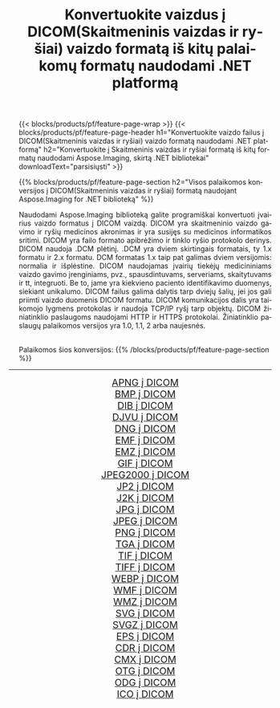 ﻿---
title: Konvertuokite vaizdus į DICOM(Skaitmeninis vaizdas ir ryšiai) vaizdo formatą iš kitų palaikomų formatų naudodami .NET platformą 
weight: 3920
url: /lt/net/conversion/to/dicom/ 
lang: lt
langdirlevel: 2
locales: zh-hans,ja,it,ru,de,es,fr,nl,id,lt,pl,pt,vi,tr,ko,zh-hant,ar,hi,th,sv,cs,uk,he
description: Naudojant Aspose.Imaging, skirta .NET bibliotekai, lengva konvertuoti į DICOM(Skaitmeninis vaizdas ir ryšiai) iš kitų palaikomų vaizdo formatų
---

{{< blocks/products/pf/feature-page-wrap >}}
{{< blocks/products/pf/feature-page-header h1="Konvertuokite vaizdo failus į DICOM(Skaitmeninis vaizdas ir ryšiai) vaizdo formatą naudodami .NET platformą" h2="Konvertuokite į Skaitmeninis vaizdas ir ryšiai formatą iš kitų formatų naudodami Aspose.Imaging, skirtą .NET bibliotekai" downloadText="parsisiųsti" >}}


{{% blocks/products/pf/feature-page-section  h2="Visos palaikomos konversijos į DICOM(Skaitmeninis vaizdas ir ryšiai) formatą naudojant Aspose.Imaging for .NET biblioteką" %}}
<p align=justify>Naudodami Aspose.Imaging biblioteką galite programiškai konvertuoti įvairius vaizdo formatus į DICOM vaizdą. DICOM yra skaitmeninio vaizdo gavimo ir ryšių medicinos akronimas ir yra susijęs su medicinos informatikos sritimi. DICOM yra failo formato apibrėžimo ir tinklo ryšio protokolo derinys. DICOM naudoja .DCM plėtinį. .DCM yra dviem skirtingais formatais, ty 1.x formatu ir 2.x formatu. DCM formatas 1.x taip pat galimas dviem versijomis: normalia ir išplėstine. DICOM naudojamas įvairių tiekėjų medicininiams vaizdo gavimo įrenginiams, pvz., spausdintuvams, serveriams, skaitytuvams ir tt, integruoti. Be to, jame yra kiekvieno paciento identifikavimo duomenys, siekiant unikalumo. DICOM failus galima dalytis tarp dviejų šalių, jei jos gali priimti vaizdo duomenis DICOM formatu. DICOM komunikacijos dalis yra taikomojo lygmens protokolas ir naudoja TCP/IP ryšį tarp objektų. DICOM žiniatinklio paslaugoms naudojami HTTP ir HTTPS protokolai. Žiniatinklio paslaugų palaikomos versijos yra 1.0, 1.1, 2 arba naujesnės.</p>
<br/>
Palaikomos šios konversijos:
{{% /blocks/products/pf/feature-page-section %}}
<div class="container-fluid productfamilypage bg-gray">
    <div class="convertypes bg-gray agp-content section">
        <div class="container">
		<hr style="margin-left:-20px;"/>
		<div class="row other-converters" style="gap: 10px;font-size: 19px;text-align:center;">
		    <div class='col-md-2 other-converter remove-lp remove-rp'><a href="/imaging/lt/net/conversion/apng-to-dicom/" style="padding:15px;">APNG į DICOM</a></div>
<div class='col-md-2 other-converter remove-lp remove-rp'><a href="/imaging/lt/net/conversion/bmp-to-dicom/" style="padding:15px;">BMP į DICOM</a></div>
<div class='col-md-2 other-converter remove-lp remove-rp'><a href="/imaging/lt/net/conversion/dib-to-dicom/" style="padding:15px;">DIB į DICOM</a></div>
<div class='col-md-2 other-converter remove-lp remove-rp'><a href="/imaging/lt/net/conversion/djvu-to-dicom/" style="padding:15px;">DJVU į DICOM</a></div>
<div class='col-md-2 other-converter remove-lp remove-rp'><a href="/imaging/lt/net/conversion/dng-to-dicom/" style="padding:15px;">DNG į DICOM</a></div>
<div class='col-md-2 other-converter remove-lp remove-rp'><a href="/imaging/lt/net/conversion/emf-to-dicom/" style="padding:15px;">EMF į DICOM</a></div>
<div class='col-md-2 other-converter remove-lp remove-rp'><a href="/imaging/lt/net/conversion/emz-to-dicom/" style="padding:15px;">EMZ į DICOM</a></div>
<div class='col-md-2 other-converter remove-lp remove-rp'><a href="/imaging/lt/net/conversion/gif-to-dicom/" style="padding:15px;">GIF į DICOM</a></div>
<div class='col-md-2 other-converter remove-lp remove-rp'><a href="/imaging/lt/net/conversion/jpeg2000-to-dicom/" style="padding:15px;">JPEG2000 į DICOM</a></div>
<div class='col-md-2 other-converter remove-lp remove-rp'><a href="/imaging/lt/net/conversion/jp2-to-dicom/" style="padding:15px;">JP2 į DICOM</a></div>
<div class='col-md-2 other-converter remove-lp remove-rp'><a href="/imaging/lt/net/conversion/j2k-to-dicom/" style="padding:15px;">J2K į DICOM</a></div>
<div class='col-md-2 other-converter remove-lp remove-rp'><a href="/imaging/lt/net/conversion/jpg-to-dicom/" style="padding:15px;">JPG į DICOM</a></div>
<div class='col-md-2 other-converter remove-lp remove-rp'><a href="/imaging/lt/net/conversion/jpeg-to-dicom/" style="padding:15px;">JPEG į DICOM</a></div>
<div class='col-md-2 other-converter remove-lp remove-rp'><a href="/imaging/lt/net/conversion/png-to-dicom/" style="padding:15px;">PNG į DICOM</a></div>
<div class='col-md-2 other-converter remove-lp remove-rp'><a href="/imaging/lt/net/conversion/tga-to-dicom/" style="padding:15px;">TGA į DICOM</a></div>
<div class='col-md-2 other-converter remove-lp remove-rp'><a href="/imaging/lt/net/conversion/tif-to-dicom/" style="padding:15px;">TIF į DICOM</a></div>
<div class='col-md-2 other-converter remove-lp remove-rp'><a href="/imaging/lt/net/conversion/tiff-to-dicom/" style="padding:15px;">TIFF į DICOM</a></div>
<div class='col-md-2 other-converter remove-lp remove-rp'><a href="/imaging/lt/net/conversion/webp-to-dicom/" style="padding:15px;">WEBP į DICOM</a></div>
<div class='col-md-2 other-converter remove-lp remove-rp'><a href="/imaging/lt/net/conversion/wmf-to-dicom/" style="padding:15px;">WMF į DICOM</a></div>
<div class='col-md-2 other-converter remove-lp remove-rp'><a href="/imaging/lt/net/conversion/wmz-to-dicom/" style="padding:15px;">WMZ į DICOM</a></div>
<div class='col-md-2 other-converter remove-lp remove-rp'><a href="/imaging/lt/net/conversion/svg-to-dicom/" style="padding:15px;">SVG į DICOM</a></div>
<div class='col-md-2 other-converter remove-lp remove-rp'><a href="/imaging/lt/net/conversion/svgz-to-dicom/" style="padding:15px;">SVGZ į DICOM</a></div>
<div class='col-md-2 other-converter remove-lp remove-rp'><a href="/imaging/lt/net/conversion/eps-to-dicom/" style="padding:15px;">EPS į DICOM</a></div>
<div class='col-md-2 other-converter remove-lp remove-rp'><a href="/imaging/lt/net/conversion/cdr-to-dicom/" style="padding:15px;">CDR į DICOM</a></div>
<div class='col-md-2 other-converter remove-lp remove-rp'><a href="/imaging/lt/net/conversion/cmx-to-dicom/" style="padding:15px;">CMX į DICOM</a></div>
<div class='col-md-2 other-converter remove-lp remove-rp'><a href="/imaging/lt/net/conversion/otg-to-dicom/" style="padding:15px;">OTG į DICOM</a></div>
<div class='col-md-2 other-converter remove-lp remove-rp'><a href="/imaging/lt/net/conversion/odg-to-dicom/" style="padding:15px;">ODG į DICOM</a></div>
<div class='col-md-2 other-converter remove-lp remove-rp'><a href="/imaging/lt/net/conversion/ico-to-dicom/" style="padding:15px;">ICO į DICOM</a></div>
                </div>
        </div>
    </div>
</div>
<br/>


